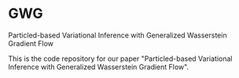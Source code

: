 # GWG
Particled-based Variational Inference with Generalized Wasserstein Gradient Flow

This is the code repository for our paper "Particled-based Variational Inference with Generalized Wasserstein Gradient Flow".
